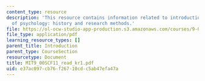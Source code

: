 ```yaml
---
content_type: resource
description: 'This resource contains information related to introduction to the science
  of psychology: history and research methods.'
file: https://ol-ocw-studio-app-production.s3.amazonaws.com/courses/9-00sc-introduction-to-psychology-fall-2011/e37ac097cb76f26710cdc5ab47efa47a_MIT9_00SCF11_read_kr1.pdf
file_type: application/pdf
learning_resource_types: []
parent_title: Introduction
parent_type: CourseSection
resourcetype: Document
title: MIT9_00SCF11_read_kr1.pdf
uid: e37ac097-cb76-f267-10cd-c5ab47efa47a
---
```

